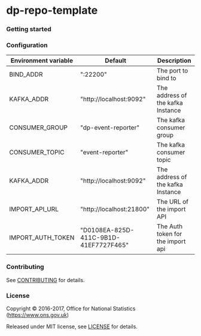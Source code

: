 dp-repo-template
================

### Getting started

### Configuration

| Environment variable | Default                                | Description
| -------------------- | ---------------------------------------| ------------------------------
| BIND_ADDR            | ":22200"                               | The port to bind to
| KAFKA_ADDR           | "http://localhost:9092"                | The address of the kafka Instance
| CONSUMER_GROUP       | "dp-event-reporter"                    | The kafka consumer group
| CONSUMER_TOPIC       | "event-reporter"                       | The kafka consumer topic
| KAFKA_ADDR           | "http://localhost:9092"                | The address of the kafka Instance
| IMPORT_API_URL       | "http://localhost:21800"               | The URL of the import API
| IMPORT_AUTH_TOKEN    | "D0108EA-825D-411C-9B1D-41EF7727F465"  | The Auth token for the import api


### Contributing

See [CONTRIBUTING](CONTRIBUTING.md) for details.

### License

Copyright © 2016-2017, Office for National Statistics (https://www.ons.gov.uk)

Released under MIT license, see [LICENSE](LICENSE.md) for details.
